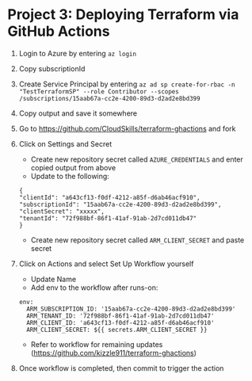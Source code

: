 # Project 3: Deploying Terraform via GitHub Actions

1. Login to Azure by entering `az login`
2. Copy subscriptionId
3. Create Service Principal by entering `az ad sp create-for-rbac -n "TestTerraformSP" --role Contributor --scopes /subscriptions/15aab67a-cc2e-4200-89d3-d2ad2e8bd399`
4. Copy output and save it somewhere
5. Go to https://github.com/CloudSkills/terraform-ghactions and fork
6. Click on Settings and Secret
    - Create new repository secret called `AZURE_CREDENTIALS` and enter copied output from above
    - Update to the following:
    ```
    {
    "clientId": "a643cf13-f0df-4212-a85f-d6ab46acf910",
    "subscriptionId": "15aab67a-cc2e-4200-89d3-d2ad2e8bd399",
    "clientSecret": "xxxxx",
    "tenantId": "72f988bf-86f1-41af-91ab-2d7cd011db47"
    }
    ```

    - Create new repository secret called `ARM_CLIENT_SECRET` and paste secret

7. Click on Actions and select Set Up Workflow yourself
    - Update Name
    - Add env to the workflow after runs-on:
    ```
    env:
      ARM_SUBSCRIPTION_ID: '15aab67a-cc2e-4200-89d3-d2ad2e8bd399'
      ARM_TENANT_ID: '72f988bf-86f1-41af-91ab-2d7cd011db47'
      ARM_CLIENT_ID: 'a643cf13-f0df-4212-a85f-d6ab46acf910'
      ARM_CLIENT_SECRET: ${{ secrets.ARM_CLIENT_SECRET }}
    ```

    - Refer to workflow for remaining updates (https://github.com/kizzle911/terraform-ghactions)

8. Once workflow is completed, then commit to trigger the action
